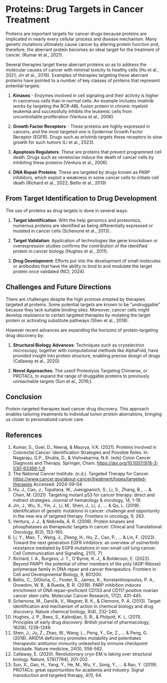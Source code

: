 # Proteins: Drug Targets in Cancer Treatment

Proteins are important targets for cancer drugs because proteins are implicated in nearly every cellular process and disease mechanism. Many genetic mutations ultimately cause cancer by altering protein function and, therefore, the aberrant protein becomes an ideal target for the treatment of cancer. (Kumar et al., 2021).

Several therapies target these aberrant proteins so as to address the molecular causes of cancer with minimal toxicity to healthy cells (Hu et al., 2021; Jin et al., 2019). Examples of therapies targeting these aberrant proteins have pointed to a number of key classes of proteins that represent potential targets:

1. **Kinases** - Enzymes involved in cell signaling and their activity is higher in cancerous cells than in normal cells. An example includes imatinib works by targeting the BCR-ABL fusion protein in chronic myeloid leukemia and successfully inhibits the leukemic cells from uncontrollable proliferation (Ventura et al., 2006).

2. **Growth Factor Receptors** - These proteins are highly expressed in cancers, and the most targeted one is Epidermal Growth Factor Receptor (EGFR). Drugs such as erlotinib targets these receptors to slow growth for such tumors (Li et al., 2023).

3. **Apoptosis Regulators**: These are proteins that prevent programmed cell death. Drugs such as venetoclax induce the death of cancer cells by inhibiting these proteins (Ventura et al., 2006).

4. **DNA Repair Proteins**: These are targeted by drugs known as PARP inhibitors, which exploit a weakness in some cancer cells to initiate cell death (Richard et al., 2022; Bellio et al., 2019)

## From Target Identification to Drug Development

The use of proteins as drug targets is done in several ways:

1. **Target Identification**: With the help genomics and proteomics, numerous proteins are identified as being differentially expressed or mutated in cancer cells (Schenone et al., 2013).

2. **Target Validation**: Application of technologies like gene knockdown or overexpression studies confirms the contribution of the identified protein in cancer biology (Hughes et al., 2011).

3. **Drug Development**: Efforts put into the development of small molecules or antibodies that have the ability to bind to and modulate the target protein once validated (NCI, 2024).

## Challenges and Future Directions

There are challenges despite the high promise entailed by therapies targeted at proteins. Some potential targets are known to be "undruggable" because they lack suitable binding sites. Moreover, cancer cells might develop resistance to certain targeted therapies by mutating the target protein or activating substitute pathways (Shen et al., 2018).

However recent advances are expanding the horizons of protein-targeting drug discovery by:

1. **Structural Biology Advances**: Techniques such as cryoelectron microscopy, together with computational methods like AlphaFold, have provided insight into protein structure, enabling precise design of drugs (Callaway et al., 2020).

2. **Novel Approaches**: The useof Proteolysis Targeting Chimeras, or PROTACs, to expand the range of druggable proteins to previously unreachable targets (Sun et al., 2019;).

## Conclusion

Protein-targeted therapies lead cancer drug discovery. This approach enables tailoring treatments to individual tumor protein aberrations, bringing us closer to personalized cancer care.

## References

1. Kumar, S., Goel, D., Neeraj, & Maurya, V.K. (2021). Proteins Involved in Colorectal Cancer: Identification Strategies and Possible Roles. In: Nagaraju, G.P., Shukla, D., & Vishvakarma, N.K. (eds) Colon Cancer Diagnosis and Therapy. Springer, Cham. https://doi.org/10.1007/978-3-030-63369-1_9
2. The National Cancer Institute. (n.d.). Targeted Therapy for Cancer. https://www.cancer.gov/about-cancer/treatment/types/targeted-therapies Accessed: 2024-09-04
3. Hu, J., Cao, J., Topatana, W., Juengpanich, S., Li, S., Zhang, B., ... & Chen, M. (2021). Targeting mutant p53 for cancer therapy: direct and indirect strategies. Journal of hematology & oncology, 14, 1-19.
4. Jin, J., Wu, X., Yin, J., Li, M., Shen, J., Li, J., ... & Qu, L. (2019). Identification of genetic mutations in cancer: challenge and opportunity in the new era of targeted therapy. Frontiers in oncology, 9, 263.
5. Ventura, J. J., & Nebreda, Á. R. (2006). Protein kinases and phosphatases as therapeutic targets in cancer. Clinical and Translational Oncology, 8(3), 153-160.
6. Li, Y., Mao, T., Wang, J., Zheng, H., Hu, Z., Cao, P., ... & Lin, F. (2023). Toward the next generation EGFR inhibitors: an overview of osimertinib resistance mediated by EGFR mutations in non-small cell lung cancer. Cell Communication and Signaling, 21(1), 71.
7. Richard, I. A., Burgess, J. T., O'Byrne, K. J., & Bolderson, E. (2022). Beyond PARP1: the potential of other members of the poly (ADP-Ribose) polymerase family in DNA repair and cancer therapeutics. Frontiers in Cell and Developmental Biology, 9, 801200.
8. Bellio, C., DiGloria, C., Foster, R., James, K., Konstantinopoulos, P. A., Growdon, W. B., & Rueda, B. R. (2019). PARP inhibition induces enrichment of DNA repair–proficient CD133 and CD117 positive ovarian cancer stem cells. Molecular Cancer Research, 17(2), 431-445.
9. Schenone, M., Dančík, V., Wagner, B. K., & Clemons, P. A. (2013). Target identification and mechanism of action in chemical biology and drug discovery. Nature chemical biology, 9(4), 232-240.
10. Hughes, J. P., Rees, S., Kalindjian, S. B., & Philpott, K. L. (2011). Principles of early drug discovery. British journal of pharmacology, 162(6), 1239-1249.
11. Shen, J., Ju, Z., Zhao, W., Wang, L., Peng, Y., Ge, Z., ... & Peng, G. (2018). ARID1A deficiency promotes mutability and potentiates therapeutic antitumor immunity unleashed by immune checkpoint blockade. Nature medicine, 24(5), 556-562.
12. Callaway, E. (2020). Revolutionary cryo-EM is taking over structural biology. Nature, 578(7794), 201-202.
13. Sun, X., Gao, H., Yang, Y., He, M., Wu, Y., Song, Y., ... & Rao, Y. (2019). PROTACs: great opportunities for academia and industry. Signal transduction and targeted therapy, 4(1), 64.

